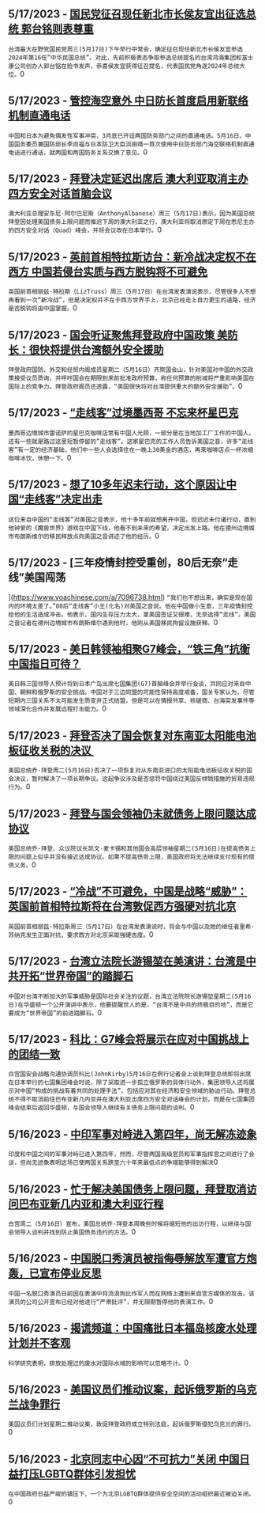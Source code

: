 
  ## 5/17/2023 - [国民党征召现任新北市长侯友宜出征选总统 郭台铭则表尊重](https://www.voachinese.com/a/kmt-presidential-election-20230517/7096846.html)
 ```台湾最大在野党国民党周三(5月17日)下午举行中常会，确定征召现任新北市长侯友宜参选2024年第16任”中华民国总统”。对此，先前积极表态争取参选总统提名的台湾鸿海集团和富士康公司创办人郭台铭在脸书发声，恭喜侯友宜获得征召提名，代表国民党角逐2024年总统大位。```0
  ## 5/17/2023 - [管控海空意外 中日防长首度启用新联络机制直通电话](https://www.voachinese.com/a/china-japan-military-dialogue-20230517/7096837.html)
 ```中国和日本为避免偶发性军事冲突，3月底已开设两国防务部门之间的直通电话。5月16日，中国国务委员兼国防部长李尚福与日本防卫大臣浜田靖一首次使用中日防务部门海空联络机制直通电话进行通话，就两国和两国防务关系交换了意见。```0
  ## 5/17/2023 - [拜登决定延迟出席后 澳大利亚取消主办四方安全对话首脑会议](https://www.voachinese.com/a/australia-cancels-hosting-quad-after-biden-cancellation-20230517/7096811.html)
 ```澳大利亚总理安东尼·阿尔巴尼斯（AnthonyAlbanese）周三（5月17日)表示，因为美国总统拜登因处理美国债务上限问题而推迟下周的澳大利亚之行，澳大利亚将取消原定下周在悉尼主办的四方安全对话（Quad）峰会，并将会议改在日本举行。```0
  ## 5/17/2023 - [英前首相特拉斯访台：新冷战决定权不在西方 中国若侵台实质与西方脱钩将不可避免](https://www.voachinese.com/a/liz-truss-china-new-cold-war-20230517/7096796.html)
 ```英国前首相丽兹·特拉斯（LizTruss）周三（5月17日）在台湾发表演说表示，尽管很多人不想再看到一次“新冷战”，但是决定权并不在于西方世界手上，北京已经走上自力更生的道路，经济是否脱钩将由中国掌握。```0
  ## 5/17/2023 - [国会听证聚焦拜登政府中国政策 美防长：很快将提供台湾额外安全援助 ](https://www.voachinese.com/a/us-senate-hearing-austin-taiwan-security-assistance-20230516/7096758.html)
 ```拜登政府国防、外交和经贸内阁成员星期二（5月16日）齐聚国会山，针对美国对中国的外交政策接受议员质询，并呼吁国会在期限到来前批准政府预算，称任何预算的削减将严重影响美国在国际上的竞争力。拜登政府阁员还透露，“美国很快将对台湾提供重大的额外安全援助”。```0
  ## 5/17/2023 - [“走线客”过境墨西哥 不忘来杯星巴克](https://www.voachinese.com/a/7096748.html)
 ```墨西哥边境城市雷诺萨的星巴克咖啡店常有中国人光顾，一部分是在当地加工厂工作的中国人，还有一些就是路过这里短暂停留的”走线客“。这家星巴克的工作人员告诉美国之音，许多“走线客”有一定的经济基础，他们中一些人会选择住在一晚上30美金的酒店，再来咖啡店点一杯浓缩咖啡冰饮，休憩一下。```0
  ## 5/17/2023 - [想了10多年迟未行动，这个原因让中国“走线客”决定出走](https://www.voachinese.com/a/7096740.html)
 ```这位来自中国的“走线客”对美国之音表示，他十多年前就想离开中国，但迟迟未付诸行动，直到他钟爱的《魔兽世界》游戏在中国下线，他看不到未来的希望，决定出发上路。他在德州边境城市布朗斯维尔的移民释放点向美国之音讲述了他的经历。```0
  ## 5/17/2023 - [三年疫情封控受重创，80后无奈“走线”美国闯荡 
](https://www.voachinese.com/a/7096738.html)
 ```“我们也不想出来，确实是现在国内的环境太差了。”80后“走线客”小王(化名)对美国之音说。他在中国做小生意，三年疫情封控给他的生活造成冲击。他表示，国内生存压力太大，拿美国签证又很难，无奈选择“走线”。美国之音记者在德州边境城市布朗斯维尔遇到他时，他刚从美国移民拘留设施获释。```0
  ## 5/17/2023 - [美日韩领袖相聚G7峰会，“铁三角”抗衡中国指日可待？ ](https://www.voachinese.com/a/closer-military-ties-between-tokyo-and-seoul-chinas-new-headach/7096169.html)
 ```美日韩三国领导人预计将到日本广岛出席七国集团(G7)首脑峰会并举行会谈，共同应对来自中国、朝鲜和俄罗斯的安全挑战。中国对于三边同盟的可能性保持高度戒备，国关专家认为，尽管短期内三国关系不太可能发生质变并正式结盟，但是可以在情报共享、核磋商、台海突发事件等领域深化合作并发展远程打击能力。```0
  ## 5/17/2023 - [拜登否决了国会恢复对东南亚太阳能电池板征收关税的决议 ](https://www.voachinese.com/a/biden-vetoes-bid-by-congress-to-reinstate-tariffs-on-solar-panel-imports-from-se-asia-20230516/7096654.html)
 ```美国总统乔·拜登周二(5月16日)否决了一项恢复对从东南亚进口的太阳能电池板征收关税的国会决议，暂时解决了一项长期争议。这起争议涉及是否惩罚中国绕过美国反倾销措施的贸易违规行为。```0
  ## 5/17/2023 - [拜登与国会领袖仍未就债务上限问题达成协议](https://www.voachinese.com/a/biden-congressional-leaders-fail-again-to-reach-agreement-on-debt-ceiling-20230516/7096626.html)
 ```美国总统乔·拜登、众议院议长凯文·麦卡锡和其他国会高层领袖星期二(5月16日)在提高债务上限的问题上似乎并没有接近达成协议。如果不提高债务上限，美国政府将无法继续支付现有的偿债义务。```0
  ## 5/17/2023 - [“冷战”不可避免，中国是战略“威胁”：英国前首相特拉斯将在台湾敦促西方强硬对抗北京](https://www.voachinese.com/a/in-taiwan-uk-s-ex-pm-urges-west-to-confront-cold-war-with-china-20230516/7096637.html)
 ```英国前首相丽兹·特拉斯周三（5月17日）在台湾发表演说时，将会与中国以及她的继任者里希·苏纳克发生正面对抗，要求西方对北京采取强硬态度。```0
  ## 5/17/2023 - [台湾立法院长游锡堃在美演讲：台湾是中共开拓“世界帝国”的踏脚石](https://www.voachinese.com/a/president-of-taiwan-parliament-said-taiwan-is-stepping-stone-for-ccp-plan-to-rule-the-world-20230516/7096617.html)
 ```中国对台湾不断加大的军事威胁是国际社会关注的议题，台湾立法院院长游锡堃星期二(5月16日)在华盛顿一个公开演讲中表示，他要提醒世人的是，“台湾不是中共的终极目的地”，而是它要成为“世界帝国”的前进踏脚石。```0
  ## 5/17/2023 - [科比：G7峰会将展示在应对中国挑战上的团结一致](https://www.voachinese.com/a/us-g7-summit-china-russia-ukraine-20230516/7096243.html)
 ```白宫国安会战略沟通协调员科比(JohnKirby)5月16日在例行记者会上谈到拜登总统即将出席在日本举行的七国集团峰会时说，除了采取进一步孤立俄罗斯的具体行动外，集团领导人还将展示对中国“构成的挑战有着共同的处理手法”，包括应对其在经济和安全领域的胁迫行动。拜登总统不得不取消前往巴布亚新几内亚并在澳大利亚出席四方安全对话峰会的计划，而是在七国集团峰会结束后返回华盛顿，与国会领导人继续有关债务上限问题的谈判。```0
  ## 5/16/2023 - [中印军事对峙进入第四年，尚无解冻迹象](https://www.voachinese.com/a/india-china-military-standoff-enters-fourth-year-without-sign-of-thaw-20230516/7096242.html)
 ```印度和中国之间的军事对峙已进入第四年，然而，尽管两国高级官员和军事指挥官之间进行了会谈，但尚无迹象表明这场已使两国关系跌至六十年来最低点的争端能够得到解决```0
  ## 5/16/2023 - [忙于解决美国债务上限问题，拜登取消访问巴布亚新几内亚和澳大利亚行程](https://www.voachinese.com/a/in-talks-over-u-s-debt-ceiling-biden-cancel-png-australia-trips-20230516/7096237.html)
 ```白宫周二（5月16日）宣布，美国总统乔·拜登本周晚些时候将缩短他的出访行程，以继续与国会领导人谈判并找到防止美国债务违约的方法。```0
  ## 5/16/2023 - [中国脱口秀演员被指侮辱解放军遭官方炮轰，已宣布停业反思](https://www.voachinese.com/a/chinese-standup-comedian-denounced-20230516/7096209.html)
 ```中国一名脱口秀演员日前因在表演中将流浪狗比作军人而在网络上遭到来自官方媒体的攻击。该演员的公司公开宣布已经对他进行“严肃批评”，并无限期暂停他的表演工作。```0
  ## 5/16/2023 - [揭谎频道：中国痛批日本福岛核废水处理计划并不客观](https://www.voachinese.com/a/fact-check-fukushima-wastewater-china/7096070.html)
 ```科学研究表明，排放处理过的废水对国际水域的影响可以忽略不计。```0
  ## 5/16/2023 - [美国议员们推动议案，起诉俄罗斯的乌克兰战争罪行](https://www.voachinese.com/a/legislation-to-prosecute-russian-war-crimes-20230516/7096186.html)
 ```美国议员们计划星期二推动议案，敦促拜登政府成立特别法庭，起诉俄罗斯侵犯乌克兰的罪行。```0
  ## 5/16/2023 - [北京同志中心因“不可抗力”关闭 中国日益打压LGBTQ群体引发担忧](https://www.voachinese.com/a/beijing-lgbt-center-shuttered-as-crackdown-grows-in-china-20230516/7096120.html)
 ```在中国政府日益严峻的镇压下，一个为北京LGBTQ群体提供安全空间的活动组织最近被迫关闭。```0